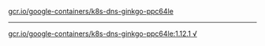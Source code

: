 [gcr.io/google-containers/k8s-dns-ginkgo-ppc64le](https://hub.docker.com/r/anjia0532/k8s-dns-ginkgo-ppc64le/tags/) 

----
[gcr.io/google-containers/k8s-dns-ginkgo-ppc64le:1.12.1 √](https://hub.docker.com/r/anjia0532/google-containers.k8s-dns-ginkgo-ppc64le/tags/)

